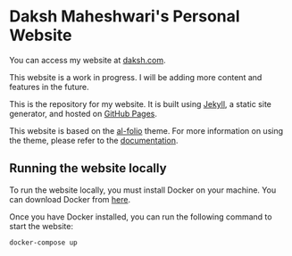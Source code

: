 # Daksh Maheshwari's Personal Website

You can access my website at [daksh.com](https://dmdaksh.com/).

This website is a work in progress. I will be adding more content and features in the future.

This is the repository for my website. It is built using [Jekyll](https://jekyllrb.com/), a static site generator, and hosted on [GitHub Pages](https://pages.github.com/).

This website is based on the [al-folio](https://github.com/alshedivat/al-folio) theme. For more information on using the theme, please refer to the [documentation](https://github.com/alshedivat/al-folio/blob/master/CUSTOMIZE.md).

## Running the website locally

To run the website locally, you must install Docker on your machine. You can download Docker from [here](https://www.docker.com/get-started).

Once you have Docker installed, you can run the following command to start the website:

```bash
docker-compose up
```
